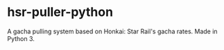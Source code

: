 # hsr-puller-python
A gacha pulling system based on Honkai: Star Rail's gacha rates. Made in Python 3.
